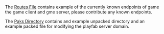 The [Routes File](Routes.md) contains example of the currently known endpoints of game the game client and gme server, please contribute any known endpoints.

The [Paks Directory](Paks) contains and example unpacked directory and an example packed file for modifying the playfab server domain.
